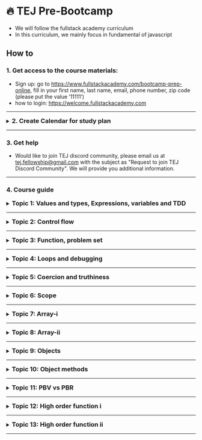 # 🔥 TEJ Pre-Bootcamp

- We will follow the fullstack academy curriculum
- In this curriculum, we mainly focus in fundamental of javascript

## How to 

<h3>1. Get access to the course materials:</h3> 

- Sign up: go to https://www.fullstackacademy.com/bootcamp-prep-online, fill in your first name, last name, email, phone number, zip code (please put the value ‘11111’)
- how to login: https://welcome.fullstackacademy.com

---

<details><summary><h3 style="display:inline">2. Create Calendar for study plan</h3></summary>

- This is a sample calendar for the pre-bootcamp. You can use this template to create your own customized study schedule.

- Recommended Study Plan: Dedicate at least 4 hours per day to each topic: 2 hours for watching lecture videos and 2 hours for practicing exercises. By following this plan, you can complete all exercises in approximately 13 days (2 weeks).

- Alternative Study Plan-1 (2 Hours Per Day): If you can only commit to 2 hours daily, allocate one day for understanding the lecture videos and the next day for practicing exercises. In this case, you will need around 26 days(approximately 1 month) to finish all exercises.

- Alternative Study Plan-2 (1 Day Per Week): If you prefer studying one day per week, dedicate 4 hours on that day. With this approach, you can cover 1 topic per week, resulting in a total of 13 weeks(approximately 3 month) to complete the exercises.

## Suggested sample schedule


| **Day**  | **4-Hours Daily Plan**(2 Weeks) | **2-Hours Daily Plan**(3 Weeks) | **1-Day Weekly Plan**(13-Weeks) |
| --- | --------------- | --------------- | --------------- |
| Day 1 | Topic 1: Lecture Video & Exercises | Topic 1: Lecture Video | Topic 1: Video & Exercises |
| Day 2 | Topic 2: Lecture Video & Exercises | Topic 1: Exercises | - |
| Day 3 | Topic 3: Lecture Video & Exercises | Topic 2: Lecture Video | - |
| Day 4 | Topic 4: Lecture Video & Exercises | Topic 2: Exercises | - |
| Day 5 | Topic 5: Lecture Video & Exercises | Topic 3: Lecture Video | - |
| Day 6 | Topic 6: Lecture Video & Exercises | Topic 3: Exercises | - |
| Day 7 | Topic 7: Lecture Video & Exercises | Topic 4: Lecture Video | Topic 2: Lecture Video & Exercises |
| Day 8 | Topic 8: Lecture Video & Exercises | Topic 4: Exercises | - |
| Day 9 | Topic 9: Lecture Video & Exercises | Topic 5: Lecture Video | - |
| Day 10 | Topic 10: Lecture Video & Exercises | Topic 5: Exercises | - |
| Day 11 | Topic 11: Lecture Video & Exercises  | Topic 6: Lecture Video | - |
| Day 12 | Topic 12: Lecture Video & Exercises | Topic 6: Exercises | - |
| Day 13 | Topic 13: Lecture Video & Exercises | Topic 7: Lecture Video | - |
| Day 14 | - | Topic 7: Exercises | Topic 3: Lecture Video & Exercises |
| Day 15 | - | Topic 8: Lecture Video | - |
| Day 16 | - | Topic 8: Exercises | - |
| Day 17 | - | Topic 9: Lecture Video | - |
| Day 18 | - | Topic 9: Exercises | - |
| Day 19 | - | Topic 10: Lecture Video | - |
| Day 20 | - | Topic 10: Exercises | - |
| Day 21 | - | Topic 11: Lecture Video | Topic 4: Lecture Video & Exercises |
| Day 22 | - | Topic 11: Exercises | - |
| Day 23 | - | Topic 12: Lecture Video | - | 
| Day 24 | - | Topic 12: Exercises | - |
| Day 25 | - | Topic 13: Lecture Video | - |
| Day 26 | - | Topic 13: Exercises | - |
| Day 27 | - | - | - |
| Day 28 | - | - | Topic 5: Lecture Video & Exercises |
|... |... |... |... |
| Day 35 | - | - | Topic 6: Lecture Video & Exercises |
|... |... |... |... |
| Day 42 | - | - | Topic 7: Lecture Video & Exercises |
|... |... |... |... |
| Day 49 | - | - | Topic 8: Lecture Video & Exercises |
|... |... |... |... |
| Day 56 | - | - | Topic 9: Lecture Video & Exercises |
|... |... |... |... |
| Day 63 | - | - | Topic 10: Lecture Video & Exercises |
|... |... |... |... |
| Day 70 | - | - | Topic 11: Lecture Video & Exercises |
|... |... |... |... |
| Day 77 | - | - | Topic 12: Lecture Video & Exercises |
|... |... |... |... |
| Day 84 | - | - | Topic 13: Lecture Video & Exercises |

</details>

---

<h3>3. Get help</h3>

- Would like to join TEJ discord community, please email us at tej.fellowship@gmail.com with the subject as "Request to join TEJ Discord Community". We will provide you additional information.

---

<h3>4. Course guide</h3>
<details><summary><h3 style="display:inline">Topic 1: Values and types, Expressions, variables and TDD</h3></summary>

**_WE-WILL-LEARN:_**

- data types
- assigning values to variables
- expressions
- shortcut syntax
- test-driven development

</details>

---

<details><summary><h3 style="display:inline">Topic 2: Control flow</h3></summary>

**_WE-WILL-LEARN:_**

- if/else/if else
- logical operator

</details>

---

<details><summary><h3 style="display:inline">Topic 3: Function, problem set</h3></summary>

**_WE-WILL-LEARN:_**

- what is function
- use of function
- create, call, pass the value in function
- parameters and arguments
- returning values

</details>

---

<details><summary><h3 style="display:inline">Topic 4: Loops and debugging</h3></summary>

**_WE-WILL-LEARN:_**

- loop:
  - for loop
  - iteration
  - break, continue keywords
- debugging:
  - tracing error message
  - debugging a failing test
  - use of debugger

</details>

---

<details><summary><h3 style="display:inline">Topic 5: Coercion and truthiness</h3></summary>

**_WE-WILL-LEARN:_**

- coercion: 
  - explicit coercion
  - implicit coercion
- truthiness

</details>

---

<details><summary><h3 style="display:inline">Topic 6: Scope</h3></summary>

**_WE-WILL-LEARN:_**

- what is scope
- types:
  - global scope
  - functional scope
  - block scope

</details>

---

<details><summary><h3 style="display:inline">Topic 7: Array-i</h3></summary>

**_WE-WILL-LEARN:_**

- what is array
- typeof operator
- Array.isArray method
- bracket access, bracket assignment
- .length property
- basic methods: 
  - push, pop, shift, unshift, indexOf, slice, includes, reverse

**_LECTURE-VIDEO:_**

- [Array i part 1](https://youtu.be/26uvDJ0R-OU)
- [Array i part 2](https://youtu.be/HJIHkw0rcSY)

</details>

---


<details><summary><h3 style="display:inline">Topic 8: Array-ii</h3></summary>

**_WE-WILL-LEARN:_**

- more methods:
  - splice, join, concat
  - nested array

**_LECTURE-VIDEO:_**

- [concat and join](https://youtu.be/MtRj_vhqGws)
- [splice](https://youtu.be/gsPCm8xL9JE)
- [two dimensional array](https://youtu.be/yFZLc4G31y0)

</details>

---

<details><summary><h3 style="display:inline">Topic 9: Objects</h3></summary>

**_WE-WILL-LEARN:_**

- what is an object
- why are object useful
- typeof object
- accessing, adding, changing, deleting values
- in operator
- for...in loop
- Object.keys()
- nested arrays and objects

**_LECTURE-VIDEO:_**

- [objects part 1](https://youtu.be/utPVye8YIGA)
- [objects part 2](https://youtu.be/c5Z6gW6MGys)

</details>

---

<details><summary><h3 style="display:inline">Topic 10: Object methods</h3></summary>

**_WE-WILL-LEARN:_**

- what is method
- creating, accessing, running a method
- this concept

**_LECTURE-VIDEO:_**

- [object methods part 1](https://youtu.be/VWaBlYblpNM)
- [object methods part 2](https://youtu.be/g7Hb5VoGUc4)

</details>

---

<details><summary><h3 style="display:inline">Topic 11: PBV vs PBR</h3></summary>

**_WE-WILL-LEARN:_**

- primitive vs. complex types
- variable assignment
- passing values into functions
- equality operator and PBV/PBR

**_LECTURE-VIDEO:_**

- [PBV vs PBR part 1](https://youtu.be/cXU9RhMEBWc)
- [PBV vs PBR part 2](https://youtu.be/WA0xQnEjLsU)
- [PBV vs PBR part 3](https://youtu.be/M3xpIKfax14)
- [PBV vs PBR part 4](https://youtu.be/YEZLkpsaCGY)

</details>

---

<details><summary><h3 style="display:inline">Topic 12: High order function i</h3></summary>

**_WE-WILL-LEARN:_**

- why functions are special
- passing functions into other functions(callbacks)
- .forEach

**_LECTURE-VIDEO:_**

- [high order function i part 1](https://youtu.be/pvu83oApdu0)
- [high order function i part 2](https://youtu.be/Vla2ZMxf8JU)
- [high order function i part 3](https://youtu.be/7q3NIz6A4mM)

</details>

---

<details><summary><h3 style="display:inline">Topic 13: High order function ii</h3></summary>

**_WE-WILL-LEARN:_**

- returning functions from functions
- closure

**_LECTURE-VIDEO:_**

- [high order function ii part 1](https://youtu.be/zpvzZOcGhiE)
- [high order function ii part 2](https://youtu.be/82aTu4isosM)

</details>

---

